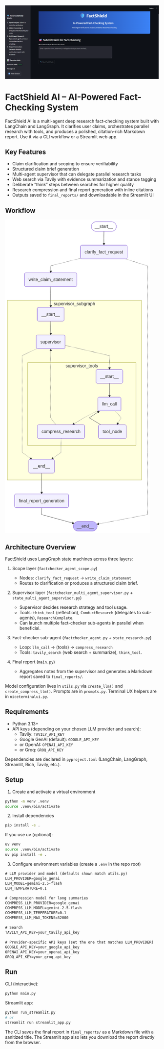 ![App Screenshot](resources/screenshot.png)

# FactShield AI – AI-Powered Fact-Checking System

FactShield AI is a multi-agent deep research fact-checking system built with LangChain and LangGraph. It clarifies user claims, orchestrates parallel research with tools, and produces a polished, citation-rich Markdown report. Use it via a CLI workflow or a Streamlit web app.

## Key Features

- Claim clarification and scoping to ensure verifiability
- Structured claim brief generation
- Multi-agent supervisor that can delegate parallel research tasks
- Web search via Tavily with evidence summarization and stance tagging
- Deliberate “think” steps between searches for higher quality
- Research compression and final report generation with inline citations
- Outputs saved to `final_reports/` and downloadable in the Streamlit UI

## Workflow

![Project Workflow](resources/workflow.png)


## Architecture Overview

FactShield uses LangGraph state machines across three layers:

1) Scope layer (`factchecker_agent_scope.py`)
	- Nodes: `clarify_fact_request` → `write_claim_statement`
	- Routes to clarification or produces a structured claim brief.

2) Supervisor layer (`factchecker_multi_agent_supervisor.py` + `state_multi_agent_supervisor.py`)
	- Supervisor decides research strategy and tool usage.
	- Tools: `think_tool` (reflection), `ConductResearch` (delegates to sub-agents), `ResearchComplete`.
	- Can launch multiple fact-checker sub-agents in parallel when beneficial.

3) Fact-checker sub-agent (`factchecker_agent.py` + `state_research.py`)
	- Loop: `llm_call` → (tools) → `compress_research`
	- Tools: `tavily_search` (web search + summarize), `think_tool`.

4) Final report (`main.py`)
	- Aggregates notes from the supervisor and generates a Markdown report saved to `final_reports/`.

Model configuration lives in `utils.py` via `create_llm()` and `create_compress_llm()`. Prompts are in `prompts.py`. Terminal UX helpers are in `niceterminalui.py`.

## Requirements

- Python 3.13+
- API keys (depending on your chosen LLM provider and search):
  - Tavily: `TAVILY_API_KEY`
  - Google GenAI (default): `GOOGLE_API_KEY`
  - or OpenAI: `OPENAI_API_KEY`
  - or Groq: `GROQ_API_KEY`

Dependencies are declared in `pyproject.toml` (LangChain, LangGraph, Streamlit, Rich, Tavily, etc.).

## Setup

1) Create and activate a virtual environment

```bash
python -m venv .venv
source .venv/bin/activate
```

2) Install dependencies

```bash
pip install -e .
```

If you use uv (optional):

```bash
uv venv
source .venv/bin/activate
uv pip install -e .
```

3) Configure environment variables (create a `.env` in the repo root)

```env
# LLM provider and model (defaults shown match utils.py)
LLM_PROVIDER=google_genai
LLM_MODEL=gemini-2.5-flash
LLM_TEMPERATURE=0.1

# Compression model for long summaries
COMPRESS_LLM_PROVIDER=google_genai
COMPRESS_LLM_MODEL=gemini-2.5-flash
COMPRESS_LLM_TEMPERATURE=0.1
COMPRESS_LLM_MAX_TOKENS=32000

# Search
TAVILY_API_KEY=your_tavily_api_key

# Provider-specific API keys (set the one that matches LLM_PROVIDER)
GOOGLE_API_KEY=your_google_api_key
OPENAI_API_KEY=your_openai_api_key
GROQ_API_KEY=your_groq_api_key
```

## Run

CLI (interactive):

```bash
python main.py
```

Streamlit app:

```bash
python run_streamlit.py
# or
streamlit run streamlit_app.py
```

The CLI saves the final report in `final_reports/` as a Markdown file with a sanitized title. The Streamlit app also lets you download the report directly from the browser.
